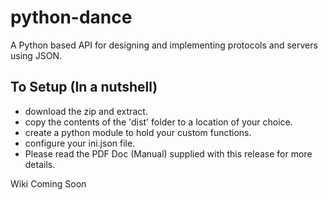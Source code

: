 # python-dance
A Python based API for designing and implementing protocols and servers
using JSON.
## To Setup (In a nutshell)
* download the zip and extract.
* copy the contents of the 'dist' folder to a location of your choice.
* create a python module to hold your custom functions.
* configure your ini.json file.
* Please read the PDF Doc (Manual) supplied with this release for more details.

Wiki Coming Soon
